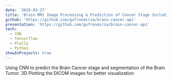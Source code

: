 ```yaml
---
date: '2019-03-27'
title: 'Brain MRI Image Processing & Prediction of Cancer Stage Including 3D Plotting & Segmentation'
github: 'https://github.com/gufranmirza/brain-cancer-api'
presentation: 'https://github.com/gufranmirza/brain-cancer-api'
tech:
  - CNN
  - Tensorflow
  - Plotly
  - Python
showInProjects: true
---
```


Using CNN to predict the Brain Cancer stage and segmentation of the Brain Tumor. 3D Plotting the DICOM images for better visualization
